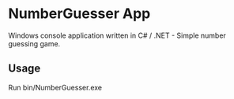# NumberGuesser App
Windows console application written in C# / .NET - Simple number guessing game.

## Usage
Run bin/NumberGuesser.exe
